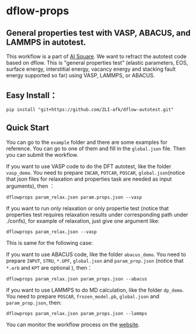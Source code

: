 # dflow-props
## General properties test with VASP, ABACUS, and LAMMPS in autotest.
This workflow is a part of [AI Square](https://aissquare.com/). We want to refract the autotest code based on dflow. 
This is "general properties test" (elastic parameters, EOS, surface energy, interstitial energy, vacancy energy and stacking fault energy supported so far) using VASP, LAMMPS, or ABACUS.

## Easy Install：
```
pip install "git+https://github.com/ZLI-afk/dflow-autotest.git"
```

## Quick Start
You can go to the `example` folder and there are some examples for reference. You can go to one of them and fill in the `global.json` file. Then you can submit the workflow.

If you want to use VASP code to do the DFT autotest, like the folder `vasp_demo`. You need to prepare `INCAR`, `POTCAR`, `POSCAR`, `global.json`(notice that json files for relaxation and properties task are needed as input arguments), then ：
``` 
dflowprops param_relax.json param.props.json --vasp
```
If you want to run only relaxation or only propertie test (notice that properties test requires relaxation results under corresponding path under ./confs), for example of relaxation, just give one argument like:
``` 
dflowprops param_relax.json --vasp
```
This is same for the following case:

If you want to use ABACUS code, like the folder `abacus_demo`. You need to prepare `INPUT`, `STRU`, `*.UPF`, `global.json` and `param_prop.json` (notice that `*.orb` and `KPT` are optional ), then：
```
dflowprops param_relax.json param_props.json --abacus
```

If you want to use LAMMPS to do MD calculation, like the folder `dp_demo`. You need to prepare `POSCAR`, `frozen_model.pb`, `global.json` and `param_prop.json`, then:
```
dflowprops param_relax.json param_props.json --lammps
```

You can monitor the workflow process on the [website](https://workflows.deepmodeling.com).


